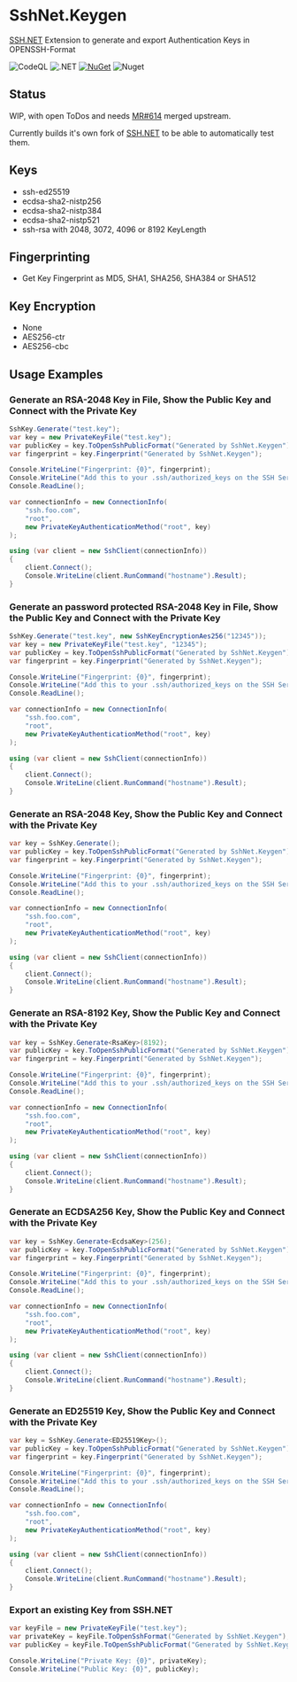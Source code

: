 SshNet.Keygen
=============
[SSH.NET](https://github.com/sshnet/SSH.NET) Extension to generate and export Authentication Keys in OPENSSH-Format

![CodeQL](https://github.com/darinkes/SshNet.Keygen/workflows/CodeQL/badge.svg)
![.NET](https://github.com/darinkes/SshNet.Keygen/workflows/.NET/badge.svg)
[![NuGet](https://img.shields.io/nuget/v/SshNet.Keygen.svg?style=flat)](https://www.nuget.org/packages/SshNet.Keygen)
![Nuget](https://img.shields.io/nuget/dt/SshNet.Keygen)

## Status
WIP, with open ToDos and needs [MR#614](https://github.com/sshnet/SSH.NET/pull/614) merged upstream.

Currently builds it's own fork of [SSH.NET](https://github.com/sshnet/SSH.NET) to be able to automatically test them.

## Keys
* ssh-ed25519
* ecdsa-sha2-nistp256
* ecdsa-sha2-nistp384
* ecdsa-sha2-nistp521
* ssh-rsa with 2048, 3072, 4096 or 8192 KeyLength

## Fingerprinting
* Get Key Fingerprint as MD5, SHA1, SHA256, SHA384 or SHA512

## Key Encryption
* None
* AES256-ctr
* AES256-cbc

## Usage Examples

### Generate an RSA-2048 Key in File, Show the Public Key and Connect with the Private Key

```cs
SshKey.Generate("test.key");
var key = new PrivateKeyFile("test.key");
var publicKey = key.ToOpenSshPublicFormat("Generated by SshNet.Keygen");
var fingerprint = key.Fingerprint("Generated by SshNet.Keygen");

Console.WriteLine("Fingerprint: {0}", fingerprint);
Console.WriteLine("Add this to your .ssh/authorized_keys on the SSH Server: {0}", publicKey);
Console.ReadLine();

var connectionInfo = new ConnectionInfo(
    "ssh.foo.com",
    "root",
    new PrivateKeyAuthenticationMethod("root", key)
);

using (var client = new SshClient(connectionInfo))
{
    client.Connect();
    Console.WriteLine(client.RunCommand("hostname").Result);
}
```

### Generate an password protected RSA-2048 Key in File, Show the Public Key and Connect with the Private Key

```cs
SshKey.Generate("test.key", new SshKeyEncryptionAes256("12345"));
var key = new PrivateKeyFile("test.key", "12345");
var publicKey = key.ToOpenSshPublicFormat("Generated by SshNet.Keygen");
var fingerprint = key.Fingerprint("Generated by SshNet.Keygen");

Console.WriteLine("Fingerprint: {0}", fingerprint);
Console.WriteLine("Add this to your .ssh/authorized_keys on the SSH Server: {0}", publicKey);
Console.ReadLine();

var connectionInfo = new ConnectionInfo(
    "ssh.foo.com",
    "root",
    new PrivateKeyAuthenticationMethod("root", key)
);

using (var client = new SshClient(connectionInfo))
{
    client.Connect();
    Console.WriteLine(client.RunCommand("hostname").Result);
}
```

### Generate an RSA-2048 Key, Show the Public Key and Connect with the Private Key
```cs
var key = SshKey.Generate();
var publicKey = key.ToOpenSshPublicFormat("Generated by SshNet.Keygen");
var fingerprint = key.Fingerprint("Generated by SshNet.Keygen");

Console.WriteLine("Fingerprint: {0}", fingerprint);
Console.WriteLine("Add this to your .ssh/authorized_keys on the SSH Server: {0}", publicKey);
Console.ReadLine();

var connectionInfo = new ConnectionInfo(
    "ssh.foo.com",
    "root",
    new PrivateKeyAuthenticationMethod("root", key)
);

using (var client = new SshClient(connectionInfo))
{
    client.Connect();
    Console.WriteLine(client.RunCommand("hostname").Result);
}
```

### Generate an RSA-8192 Key, Show the Public Key and Connect with the Private Key
```cs
var key = SshKey.Generate<RsaKey>(8192);
var publicKey = key.ToOpenSshPublicFormat("Generated by SshNet.Keygen");
var fingerprint = key.Fingerprint("Generated by SshNet.Keygen");

Console.WriteLine("Fingerprint: {0}", fingerprint);
Console.WriteLine("Add this to your .ssh/authorized_keys on the SSH Server: {0}", publicKey);
Console.ReadLine();

var connectionInfo = new ConnectionInfo(
    "ssh.foo.com",
    "root",
    new PrivateKeyAuthenticationMethod("root", key)
);

using (var client = new SshClient(connectionInfo))
{
    client.Connect();
    Console.WriteLine(client.RunCommand("hostname").Result);
}
```

### Generate an ECDSA256 Key, Show the Public Key and Connect with the Private Key
```cs
var key = SshKey.Generate<EcdsaKey>(256);
var publicKey = key.ToOpenSshPublicFormat("Generated by SshNet.Keygen");
var fingerprint = key.Fingerprint("Generated by SshNet.Keygen");

Console.WriteLine("Fingerprint: {0}", fingerprint);
Console.WriteLine("Add this to your .ssh/authorized_keys on the SSH Server: {0}", publicKey);
Console.ReadLine();

var connectionInfo = new ConnectionInfo(
    "ssh.foo.com",
    "root",
    new PrivateKeyAuthenticationMethod("root", key)
);

using (var client = new SshClient(connectionInfo))
{
    client.Connect();
    Console.WriteLine(client.RunCommand("hostname").Result);
}
```

### Generate an ED25519 Key, Show the Public Key and Connect with the Private Key
```cs
var key = SshKey.Generate<ED25519Key>();
var publicKey = key.ToOpenSshPublicFormat("Generated by SshNet.Keygen");
var fingerprint = key.Fingerprint("Generated by SshNet.Keygen");

Console.WriteLine("Fingerprint: {0}", fingerprint);
Console.WriteLine("Add this to your .ssh/authorized_keys on the SSH Server: {0}", publicKey);
Console.ReadLine();

var connectionInfo = new ConnectionInfo(
    "ssh.foo.com",
    "root",
    new PrivateKeyAuthenticationMethod("root", key)
);

using (var client = new SshClient(connectionInfo))
{
    client.Connect();
    Console.WriteLine(client.RunCommand("hostname").Result);
}
```

### Export an existing Key from SSH.NET
```cs
var keyFile = new PrivateKeyFile("test.key");
var privateKey = keyFile.ToOpenSshFormat("Generated by SshNet.Keygen");
var publicKey = keyFile.ToOpenSshPublicFormat("Generated by SshNet.Keygen");

Console.WriteLine("Private Key: {0}", privateKey);
Console.WriteLine("Public Key: {0}", publicKey);
```